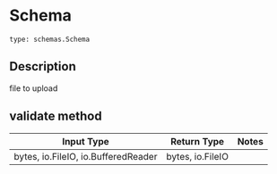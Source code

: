 # Schema
```
type: schemas.Schema
```

## Description
file to upload

## validate method
Input Type | Return Type | Notes
------------ | ------------- | -------------
bytes, io.FileIO, io.BufferedReader | bytes, io.FileIO |
